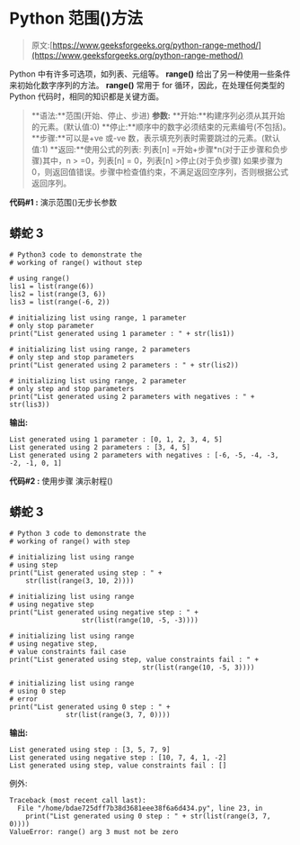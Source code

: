 # Python 范围()方法

> 原文:[https://www.geeksforgeeks.org/python-range-method/](https://www.geeksforgeeks.org/python-range-method/)

Python 中有许多可选项，如列表、元组等。 **range()** 给出了另一种使用一些条件来初始化数字序列的方法。
**range()** 常用于 for 循环，因此，在处理任何类型的 Python 代码时，相同的知识都是关键方面。

> **语法:**范围(开始、停止、步进)
> **参数:**
> **开始:**构建序列必须从其开始的元素。(默认值:0)
> **停止:**顺序中的数字必须结束的元素编号(不包括)。
> **步骤:**可以是+ve 或-ve 数，表示填充列表时需要跳过的元素。(默认值:1)
> **返回:**使用公式的列表:
> 列表[n] =开始+步骤*n(对于正步骤和负步骤)其中，n > =0，列表[n] = 0，列表[n] >停止(对于负步骤)
> 如果步骤为 0，则返回值错误。步骤中检查值约束，不满足返回空序列，否则根据公式返回序列。

**代码#1 :** 演示范围()无步长参数

## 蟒蛇 3

```
# Python3 code to demonstrate the
# working of range() without step

# using range()
lis1 = list(range(6))
lis2 = list(range(3, 6))
lis3 = list(range(-6, 2))

# initializing list using range, 1 parameter
# only stop parameter
print("List generated using 1 parameter : " + str(lis1))

# initializing list using range, 2 parameters
# only step and stop parameters
print("List generated using 2 parameters : " + str(lis2))

# initializing list using range, 2 parameter
# only step and stop parameters
print("List generated using 2 parameters with negatives : " + str(lis3))
```

**输出:**

```
List generated using 1 parameter : [0, 1, 2, 3, 4, 5]
List generated using 2 parameters : [3, 4, 5]
List generated using 2 parameters with negatives : [-6, -5, -4, -3, -2, -1, 0, 1]
```

**代码#2 :** 使用步骤
演示射程()

## 蟒蛇 3

```
# Python 3 code to demonstrate the
# working of range() with step

# initializing list using range
# using step
print("List generated using step : " +
    str(list(range(3, 10, 2))))

# initializing list using range
# using negative step
print("List generated using negative step : " +
                  str(list(range(10, -5, -3))))

# initializing list using range
# using negative step,
# value constraints fail case
print("List generated using step, value constraints fail : " +
                                 str(list(range(10, -5, 3))))

# initializing list using range
# using 0 step
# error
print("List generated using 0 step : " +
              str(list(range(3, 7, 0))))
```

**输出:**

```
List generated using step : [3, 5, 7, 9]
List generated using negative step : [10, 7, 4, 1, -2]
List generated using step, value constraints fail : []
```

例外:

```
Traceback (most recent call last):
  File "/home/bdae725dff7b38d3681eee38f6a6d434.py", line 23, in 
    print("List generated using 0 step : " + str(list(range(3, 7, 0))))
ValueError: range() arg 3 must not be zero
```
